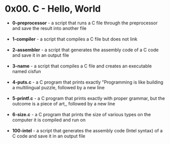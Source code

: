 <h1>0x00. C - Hello, World</h1>
<ul><p>
<li><strong>0-preprocessor</strong> - a script that runs a C file through the preprocessor and save the result into another file</li><br>
<li><strong>1-compiler</strong> - a script that compiles a C file but does not link</li><br>
<li><strong>2-assembler</strong> - a script that generates the assembly code of a C code and save it in an output file</li><br>
<li><strong>3-name</strong> - a script that compiles a C file and creates an executable named cisfun</li><br>
<li><strong>4-puts.c</strong> - a C program that prints exactly "Programming is like building a multilingual puzzle, followed by a new line</li><br>
<li><strong>5-printf.c</strong> - a C program that prints exactly with proper grammar, but the outcome is a piece of art,, followed by a new line</li></br>
<li><strong>6-size.c</strong> - a C program that prints the size of various types on the computer it is compiled and run on</li></br>
<li><strong>100-intel</strong> - a script that generates the assembly code (Intel syntax) of a C code and save it in an output file</li><br>
</ul>
</p>
